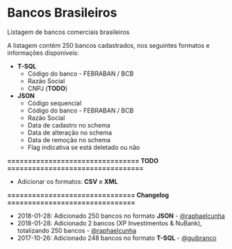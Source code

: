 # Bancos Brasileiros
Listagem de bancos comerciais brasileiros

A listagem contém 250 bancos cadastrados, nos seguintes formatos e informações disponíveis:

 - **T-SQL**
    - Código do banco - FEBRABAN / BCB
    - Razão Social
    - CNPJ (**TODO**)
 - **JSON**
    - Código sequencial
    - Código do banco - FEBRABAN / BCB
    - Razão Social
    - Data de cadastro no schema
    - Data de alteração no schema
    - Data de remoção no schema
    - Flag indicativa se está deletado ou não

 **================================ TODO =================================**
- Adicionar os formatos: **CSV** e **XML**

 **=============================== Changelog ===============================**

- 2018-01-28: Adicionado 250 bancos no formato **JSON** - [@raphaelcunha](https://github.com/raphaelcunha)
- 2018-01-28: Adicionado 2 bancos (XP Investimentos & NuBank), totalizando 250 bancos - [@raphaelcunha](https://github.com/raphaelcunha)
- 2017-10-26: Adicionado 248 bancos no formato **T-SQL** - [@guibranco](https://github.com/guibranco)
